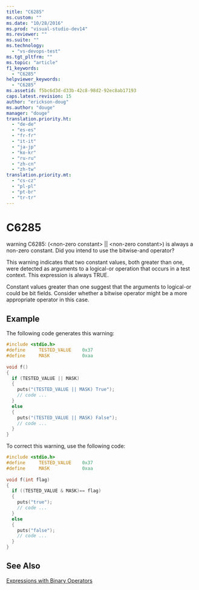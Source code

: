 ```yaml
---
title: "C6285"
ms.custom: ""
ms.date: "10/28/2016"
ms.prod: "visual-studio-dev14"
ms.reviewer: ""
ms.suite: ""
ms.technology: 
  - "vs-devops-test"
ms.tgt_pltfrm: ""
ms.topic: "article"
f1_keywords: 
  - "C6285"
helpviewer_keywords: 
  - "C6285"
ms.assetid: f5bc6d3d-d33b-42c8-98d2-92ec8ab17193
caps.latest.revision: 15
author: "erickson-doug"
ms.author: "douge"
manager: "douge"
translation.priority.ht: 
  - "de-de"
  - "es-es"
  - "fr-fr"
  - "it-it"
  - "ja-jp"
  - "ko-kr"
  - "ru-ru"
  - "zh-cn"
  - "zh-tw"
translation.priority.mt: 
  - "cs-cz"
  - "pl-pl"
  - "pt-br"
  - "tr-tr"
---
```

# C6285
warning C6285: (\<non-zero constant> &#124;&#124; \<non-zero constant>) is always a non-zero constant. Did you intend to use the bitwise-and operator?  
  
 This warning indicates that two constant values, both greater than one, were detected as arguments to a logical-or operation that occurs in a test context. This expression is always TRUE.  
  
 Constant values greater than one suggest that the arguments to logical-or could be bit fields. Consider whether a bitwise operator might be a more appropriate operator in this case.  
  
## Example  
 The following code generates this warning:  
  
```cpp  
#include <stdio.h>  
#define     TESTED_VALUE    0x37  
#define     MASK            0xaa  
  
void f()  
{  
  if (TESTED_VALUE || MASK)   
  {  
    puts("(TESTED_VALUE || MASK) True");  
    // code ...  
  }  
  else   
  {  
    puts("(TESTED_VALUE || MASK) False");  
    // code ...  
  }  
}  
```  
  
 To correct this warning, use the following code:  
  
```cpp  
#include <stdio.h>  
#define     TESTED_VALUE    0x37  
#define     MASK            0xaa  
  
void f(int flag)  
{  
  if ((TESTED_VALUE & MASK)== flag)  
  {  
    puts("true");  
    // code ...  
  }  
  else  
  {  
    puts("false");  
    // code ...  
  }  
}  
```  
  
## See Also  
 [Expressions with Binary Operators](../Topic/Expressions%20with%20Binary%20Operators.md)